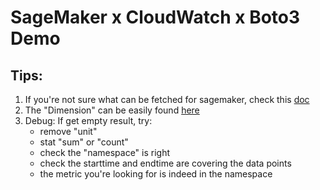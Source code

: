 # SageMaker x CloudWatch x Boto3 Demo

## Tips:
1. If you're not sure what can be fetched for sagemaker, check this [doc](https://docs.aws.amazon.com/sagemaker/latest/dg/monitoring-cloudwatch.html)
2. The "Dimension" can be easily found [here](https://eu-west-1.console.aws.amazon.com/cloudwatch/home?region=eu-west-1)
3. Debug: If get empty result, try:
    - remove "unit"
    - stat "sum" or "count"
    - check the "namespace" is right
    - check the starttime and endtime are covering the data points
    - the metric you're looking for is indeed in the namespace
